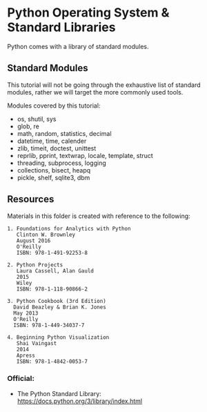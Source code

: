 # Python Operating System & Standard Libraries
Python comes with a library of standard modules.

## Standard Modules
This tutorial will not be going through the exhaustive list of standard modules, rather we will target the more commonly used tools.

Modules covered by this tutorial:
 * os, shutil, sys
 * glob, re
 * math, random, statistics, decimal
 * datetime, time, calender
 * zlib, timeit, doctest, unittest
 * reprlib, pprint, textwrap, locale, template, struct
 * threading, subprocess, logging
 * collections, bisect, heapq
 * pickle, shelf, sqlite3, dbm

## Resources
Materials in this folder is created with reference to the following:

	1. Foundations for Analytics with Python
	   Clinton W. Brownley
	   August 2016
	   O'Reilly
	   ISBN: 978-1-491-92253-8
	
	2. Python Projects
	   Laura Cassell, Alan Gauld
	   2015
	   Wiley
	   ISBN: 978-1-118-90866-2
	
	3. Python Cookbook (3rd Edition)
	  David Beazley & Brian K. Jones
	  May 2013
	  O'Reilly
	  ISBN: 978-1-449-34037-7
	
	4. Beginning Python Visualization
	   Shai Vaingast
	   2014
	   Apress
	   ISBN: 978-1-4842-0053-7
	

### Official:
 * The Python Standard Library: https://docs.python.org/3/library/index.html